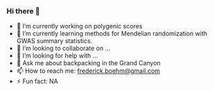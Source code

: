 ### Hi there 👋

<!--
**fboehm/fboehm** is a ✨ _special_ ✨ repository because its `README.md` (this file) appears on your GitHub profile.

Here are some ideas to get you started:

-->

- 🔭 I’m currently working on polygenic scores  
- 🌱 I’m currently learning methods for Mendelian randomization with GWAS summary statistics.  
- 👯 I’m looking to collaborate on ...
- 🤔 I’m looking for help with ...
- 💬 Ask me about backpacking in the Grand Canyon
- 📫 How to reach me: frederick.boehm@gmail.com
- ⚡ Fun fact: NA
